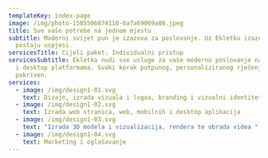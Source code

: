 ```yaml
---
templateKey: index-page
image: /img/photo-1505506874110-6a7a69069a08.jpeg
title: Sve vaše potrebe na jednom mjestu
subtitle: Moderni svijet pun je izazova za poslovanje. Uz Ekletku izazovi
  postaju uspjesi.
servicesTitle: Cijeli paket. Individualni pristup
servicesSubtitle: Ekletka nudi sve usluge za vaše moderno poslovanje na web, mobilnim
  i desktop platformama. Svaki korak potpunog, personaliziranog rješenja je
  pokriven.
services:
  - image: /img/design1-01.svg
    text: Dizajn, izrada vizuala i logoa, branding i vizualni identitet
  - image: /img/design1-02.svg
    text: Izrada web stranica, web, mobilnih i desktop aplikacija
  - image: /img/design1-03.svg
    text: "Izrada 3D modela i vizualizacija, rendera te obrada videa "
  - image: /img/design1-04.svg
    text: Marketing i oglašavanje
---
```

